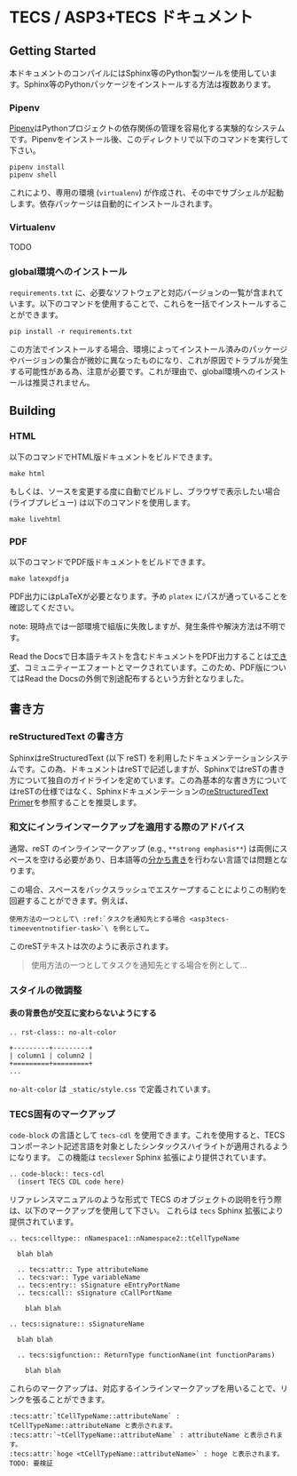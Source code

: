 
TECS / ASP3+TECS ドキュメント
===========================

Getting Started
---------------

本ドキュメントのコンパイルにはSphinx等のPython製ツールを使用しています。Sphinx等のPythonパッケージをインストールする方法は複数あります。

### Pipenv

[Pipenv](https://github.com/kennethreitz/pipenv)はPythonプロジェクトの依存関係の管理を容易化する実験的なシステムです。Pipenvをインストール後、このディレクトリで以下のコマンドを実行して下さい。

    pipenv install
    pipenv shell

これにより、専用の環境 (`virtualenv`) が作成され、その中でサブシェルが起動します。依存パッケージは自動的にインストールされます。

### Virtualenv

TODO

### global環境へのインストール

`requirements.txt` に、必要なソフトウェアと対応バージョンの一覧が含まれています。以下のコマンドを使用することで、これらを一括でインストールすることができます。

    pip install -r requirements.txt

この方法でインストールする場合、環境によってインストール済みのパッケージやバージョンの集合が微妙に異なったものになり、これが原因でトラブルが発生する可能性がある為、注意が必要です。これが理由で、global環境へのインストールは推奨されません。

Building
--------

### HTML

以下のコマンドでHTML版ドキュメントをビルドできます。

    make html

もしくは、ソースを変更する度に自動でビルドし、ブラウザで表示したい場合 (ライブプレビュー) は以下のコマンドを使用します。

    make livehtml

### PDF

以下のコマンドでPDF版ドキュメントをビルドできます。

    make latexpdfja

PDF出力にはpLaTeXが必要となります。予め `platex` にパスが通っていることを確認してください。

note: 現時点では一部環境で組版に失敗しますが、発生条件や解決方法は不明です。

Read the Docsで日本語テキストを含むドキュメントをPDF出力することは[できず](https://github.com/rtfd/readthedocs.org/issues/1959#issuecomment-175960871)、コミュニティーエフォートとマークされています。このため、PDF版についてはRead the Docsの外側で別途配布するという方針となりました。


書き方
------

### reStructuredText の書き方

SphinxはreStructuredText (以下 reST) を利用したドキュメンテーションシステムです。この為、ドキュメントはreSTで記述しますが、SphinxではreSTの書き方について独自のガイドラインを定めています。この為基本的な書き方についてはreSTの仕様ではなく、Sphinxドキュメンテーションの[reStructuredText Primer](http://www.sphinx-doc.org/en/stable/rest.html)を参照することを推奨します。

### 和文にインラインマークアップを適用する際のアドバイス

通常、reST のインラインマークアップ (e.g., ``**strong emphasis**``) は両側にスペースを空ける必要があり、日本語等の[分かち書き](https://ja.wikipedia.org/wiki/わかち書き)を行わない言語では問題となります。

この場合、スペースをバックスラッシュでエスケープすることによりこの制約を回避することができます。例えば、

    使用方法の一つとして\ :ref:`タスクを通知先とする場合 <asp3tecs-timeeventnotifier-task>`\ を例として…

このreSTテキストは次のように表示されます。

> 使用方法の一つとしてタスクを通知先とする場合を例として…

### スタイルの微調整

#### 表の背景色が交互に変わらないようにする

    .. rst-class:: no-alt-color

    +---------+---------+
    | column1 | column2 |
    +=========+=========+
    ...

`no-alt-color` は `_static/style.css` で定義されています。

### TECS固有のマークアップ

`code-block` の言語として `tecs-cdl` を使用できます。これを使用すると、TECS コンポーネント記述言語を対象としたシンタックスハイライトが適用されるようになります。
この機能は `tecslexer` Sphinx 拡張により提供されています。

    .. code-block:: tecs-cdl
      (insert TECS CDL code here)

リファレンスマニュアルのような形式で TECS のオブジェクトの説明を行う際は、以下のマークアップを使用して下さい。
これらは `tecs` Sphinx 拡張により提供されています。

    .. tecs:celltype:: nNamespace1::nNamespace2::tCellTypeName

      blah blah

      .. tecs:attr:: Type attributeName
      .. tecs:var:: Type variableName
      .. tecs:entry:: sSignature eEntryPortName
      .. tecs:call:: sSignature cCallPortName

        blah blah

    .. tecs:signature:: sSignatureName

      blah blah

      .. tecs:sigfunction:: ReturnType functionName(int functionParams)

        blah blah

これらのマークアップは、対応するインラインマークアップを用いることで、リンクを張ることができます。

    :tecs:attr:`tCellTypeName::attributeName` : tCellTypeName::attributeName と表示されます。
    :tecs:attr:`~tCellTypeName::attributeName` : attributeName と表示されます。
    :tecs:attr:`hoge <tCellTypeName::attributeName>` : hoge と表示されます。 TODO: 要検証
